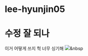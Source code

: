 # lee-hyunjin05
# 수정 잘 되나
이거 어떻게 쓰지 
헉 너무 싱기해
<img src="https://img.shields.io/badge/java-#007396?style=flat-square&logo=Java&logoColor=white"/></a>&nbsp
